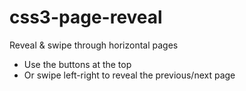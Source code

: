css3-page-reveal
================

Reveal &amp; swipe through horizontal pages

- Use the buttons at the top
- Or swipe left-right to reveal the previous/next page
